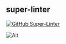 ## super-linter

[![GitHub Super-Linter](https://github.com/thost96/workflows/workflows/Lint%20Code%20Base/badge.svg)](https://github.com/marketplace/actions/super-linter)

![Alt](https://repobeats.axiom.co/api/embed/e5ae0dadba2cb1e5c72f22ed034a3f21aa91b437.svg "Repobeats analytics image")
